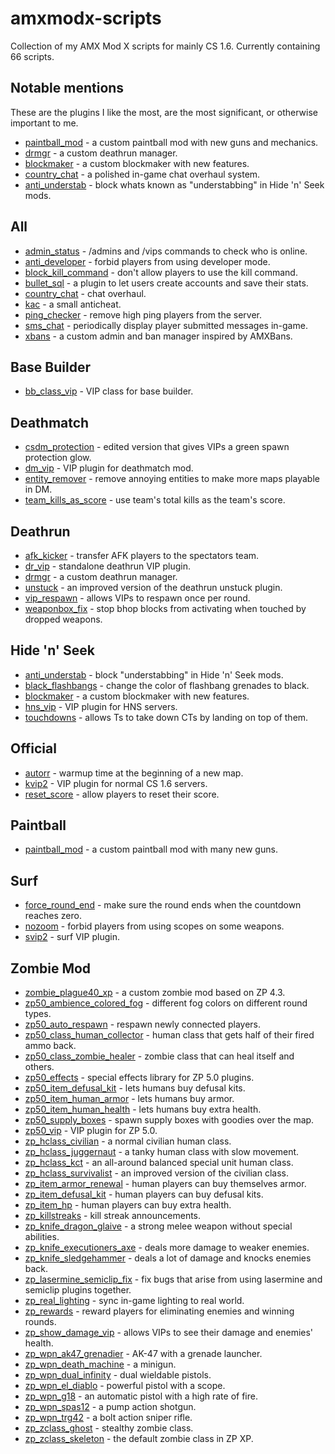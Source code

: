 # amxmodx-scripts
Collection of my AMX Mod X scripts for mainly CS 1.6. Currently containing 66 scripts.

## Notable mentions
These are the plugins I like the most, are the most significant, or otherwise important to me.
* [paintball_mod](https://github.com/FLWL/amxmodx-scripts/tree/master/paintball/paintball_mod) - a custom paintball mod with new guns and mechanics.
* [drmgr](https://github.com/FLWL/amxmodx-scripts/tree/master/deathrun/drmgr) - a custom deathrun manager.
* [blockmaker](https://github.com/FLWL/amxmodx-scripts/tree/master/hidenseek/blockmaker) - a custom blockmaker with new features.
* [country_chat](https://github.com/FLWL/amxmodx-scripts/tree/master/all/country_chat) - a polished in-game chat overhaul system.
* [anti_understab](https://github.com/FLWL/amxmodx-scripts/tree/master/hidenseek/anti_understab) - block whats known as "understabbing" in Hide 'n' Seek mods.

## All
* [admin_status](https://github.com/FLWL/amxmodx-scripts/tree/master/all/admin_status) - /admins and /vips commands to check who is online.
* [anti_developer](https://github.com/FLWL/amxmodx-scripts/tree/master/all/anti_developer) - forbid players from using developer mode.
* [block_kill_command](https://github.com/FLWL/amxmodx-scripts/tree/master/all/block_kill_command) - don't allow players to use the kill command.
* [bullet_sql](https://github.com/FLWL/amxmodx-scripts/tree/master/all/bullet_sql) - a plugin to let users create accounts and save their stats.
* [country_chat](https://github.com/FLWL/amxmodx-scripts/tree/master/all/country_chat) - chat overhaul.
* [kac](https://github.com/FLWL/amxmodx-scripts/tree/master/all/kac) - a small anticheat.
* [ping_checker](https://github.com/FLWL/amxmodx-scripts/tree/master/all/ping_checker) - remove high ping players from the server.
* [sms_chat](https://github.com/FLWL/amxmodx-scripts/tree/master/all/sms_chat) - periodically display player submitted messages in-game.
* [xbans](https://github.com/FLWL/amxmodx-scripts/tree/master/all/xbans) - a custom admin and ban manager inspired by AMXBans.

## Base Builder
* [bb_class_vip](https://github.com/FLWL/amxmodx-scripts/tree/master/basebuilder/bb_class_vip) - VIP class for base builder.

## Deathmatch
* [csdm_protection](https://github.com/FLWL/amxmodx-scripts/tree/master/deathmatch/csdm_protection) - edited version that gives VIPs a green spawn protection glow.
* [dm_vip](https://github.com/FLWL/amxmodx-scripts/tree/master/deathmatch/dm_vip) - VIP plugin for deathmatch mod.
* [entity_remover](https://github.com/FLWL/amxmodx-scripts/tree/master/deathmatch/entity_remover) - remove annoying entities to make more maps playable in DM.
* [team_kills_as_score](https://github.com/FLWL/amxmodx-scripts/tree/master/deathmatch/team_kills_as_score) - use team's total kills as the team's score.

## Deathrun
* [afk_kicker](https://github.com/FLWL/amxmodx-scripts/tree/master/deathrun/afk_kicker) - transfer AFK players to the spectators team.
* [dr_vip](https://github.com/FLWL/amxmodx-scripts/tree/master/deathrun/dr_vip) - standalone deathrun VIP plugin.
* [drmgr](https://github.com/FLWL/amxmodx-scripts/tree/master/deathrun/drmgr) - a custom deathrun manager.
* [unstuck](https://github.com/FLWL/amxmodx-scripts/tree/master/deathrun/unstuck) - an improved version of the deathrun unstuck plugin.
* [vip_respawn](https://github.com/FLWL/amxmodx-scripts/tree/master/deathrun/vip_respawn) - allows VIPs to respawn once per round.
* [weaponbox_fix](https://github.com/FLWL/amxmodx-scripts/tree/master/deathrun/weaponbox_fix) - stop bhop blocks from activating when touched by dropped weapons.

## Hide 'n' Seek
* [anti_understab](https://github.com/FLWL/amxmodx-scripts/tree/master/hidenseek/anti_understab) - block "understabbing" in Hide 'n' Seek mods.
* [black_flashbangs](https://github.com/FLWL/amxmodx-scripts/tree/master/hidenseek/black_flashbangs) - change the color of flashbang grenades to black.
* [blockmaker](https://github.com/FLWL/amxmodx-scripts/tree/master/hidenseek/blockmaker) - a custom blockmaker with new features.
* [hns_vip](https://github.com/FLWL/amxmodx-scripts/tree/master/hidenseek/hns_vip) - VIP plugin for HNS servers.
* [touchdowns](https://github.com/FLWL/amxmodx-scripts/tree/master/hidenseek/touchdowns) - allows Ts to take down CTs by landing on top of them.

## Official
* [autorr](https://github.com/FLWL/amxmodx-scripts/tree/master/official/autorr) - warmup time at the beginning of a new map.
* [kvip2](https://github.com/FLWL/amxmodx-scripts/tree/master/official/kvip2) - VIP plugin for normal CS 1.6 servers.
* [reset_score](https://github.com/FLWL/amxmodx-scripts/tree/master/official/reset_score) - allow players to reset their score.

## Paintball
* [paintball_mod](https://github.com/FLWL/amxmodx-scripts/tree/master/paintball/paintball_mod) - a custom paintball mod with many new guns.

## Surf
* [force_round_end](https://github.com/FLWL/amxmodx-scripts/tree/master/surf/force_round_end) - make sure the round ends when the countdown reaches zero.
* [nozoom](https://github.com/FLWL/amxmodx-scripts/tree/master/surf/nozoom) - forbid players from using scopes on some weapons.
* [svip2](https://github.com/FLWL/amxmodx-scripts/tree/master/surf/svip2) - surf VIP plugin.

## Zombie Mod
* [zombie_plague40_xp](https://github.com/FLWL/amxmodx-scripts/tree/master/zombiemod/zombie_plague40_xp) - a custom zombie mod based on ZP 4.3.
* [zp50_ambience_colored_fog](https://github.com/FLWL/amxmodx-scripts/tree/master/zombiemod/zp50_ambience_colored_fog) - different fog colors on different round types.
* [zp50_auto_respawn](https://github.com/FLWL/amxmodx-scripts/tree/master/zombiemod/zp50_auto_respawn) - respawn newly connected players.
* [zp50_class_human_collector](https://github.com/FLWL/amxmodx-scripts/tree/master/zombiemod/zp50_class_human_collector) - human class that gets half of their fired ammo back.
* [zp50_class_zombie_healer](https://github.com/FLWL/amxmodx-scripts/tree/master/zombiemod/zp50_class_zombie_healer) - zombie class that can heal itself and others.
* [zp50_effects](https://github.com/FLWL/amxmodx-scripts/tree/master/zombiemod/zp50_effects) - special effects library for ZP 5.0 plugins.
* [zp50_item_defusal_kit](https://github.com/FLWL/amxmodx-scripts/tree/master/zombiemod/zp50_item_defusal_kit) - lets humans buy defusal kits.
* [zp50_item_human_armor](https://github.com/FLWL/amxmodx-scripts/tree/master/zombiemod/zp50_item_human_armor) - lets humans buy armor.
* [zp50_item_human_health](https://github.com/FLWL/amxmodx-scripts/tree/master/zombiemod/zp50_item_human_health) - lets humans buy extra health.
* [zp50_supply_boxes](https://github.com/FLWL/amxmodx-scripts/tree/master/zombiemod/zp50_supply_boxes) - spawn supply boxes with goodies over the map.
* [zp50_vip](https://github.com/FLWL/amxmodx-scripts/tree/master/zombiemod/zp50_vip) - VIP plugin for ZP 5.0.
* [zp_hclass_civilian](https://github.com/FLWL/amxmodx-scripts/tree/master/zombiemod/zp_hclass_civilian) - a normal civilian human class.
* [zp_hclass_juggernaut](https://github.com/FLWL/amxmodx-scripts/tree/master/zombiemod/zp_hclass_juggernaut) - a tanky human class with slow movement.
* [zp_hclass_kct](https://github.com/FLWL/amxmodx-scripts/tree/master/zombiemod/zp_hclass_kct) - an all-around balanced special unit human class.
* [zp_hclass_survivalist](https://github.com/FLWL/amxmodx-scripts/tree/master/zombiemod/zp_hclass_survivalist) - an improved version of the civilian class.
* [zp_item_armor_renewal](https://github.com/FLWL/amxmodx-scripts/tree/master/zombiemod/zp_item_armor_renewal) - human players can buy themselves armor.
* [zp_item_defusal_kit](https://github.com/FLWL/amxmodx-scripts/tree/master/zombiemod/zp_item_defusal_kit) - human players can buy defusal kits.
* [zp_item_hp](https://github.com/FLWL/amxmodx-scripts/tree/master/zombiemod/zp_item_hp) - human players can buy extra health.
* [zp_killstreaks](https://github.com/FLWL/amxmodx-scripts/tree/master/zombiemod/zp_killstreaks) - kill streak announcements.
* [zp_knife_dragon_glaive](https://github.com/FLWL/amxmodx-scripts/tree/master/zombiemod/zp_knife_dragon_glaive) - a strong melee weapon without special abilities.
* [zp_knife_executioners_axe](https://github.com/FLWL/amxmodx-scripts/tree/master/zombiemod/zp_knife_executioners_axe) - deals more damage to weaker enemies.
* [zp_knife_sledgehammer](https://github.com/FLWL/amxmodx-scripts/tree/master/zombiemod/zp_knife_sledgehammer) - deals a lot of damage and knocks enemies back.
* [zp_lasermine_semiclip_fix](https://github.com/FLWL/amxmodx-scripts/tree/master/zombiemod/zp_lasermine_semiclip_fix) - fix bugs that arise from using lasermine and semiclip plugins together.
* [zp_real_lighting](https://github.com/FLWL/amxmodx-scripts/tree/master/zombiemod/zp_real_lighting) - sync in-game lighting to real world.
* [zp_rewards](https://github.com/FLWL/amxmodx-scripts/tree/master/zombiemod/zp_rewards) - reward players for eliminating enemies and winning rounds.
* [zp_show_damage_vip](https://github.com/FLWL/amxmodx-scripts/tree/master/zombiemod/zp_show_damage_vip) - allows VIPs to see their damage and enemies' health.
* [zp_wpn_ak47_grenadier](https://github.com/FLWL/amxmodx-scripts/tree/master/zombiemod/zp_wpn_ak47_grenadier) - AK-47 with a grenade launcher.
* [zp_wpn_death_machine](https://github.com/FLWL/amxmodx-scripts/tree/master/zombiemod/zp_wpn_death_machine) - a minigun.
* [zp_wpn_dual_infinity](https://github.com/FLWL/amxmodx-scripts/tree/master/zombiemod/zp_wpn_dual_infinity) - dual wieldable pistols.
* [zp_wpn_el_diablo](https://github.com/FLWL/amxmodx-scripts/tree/master/zombiemod/zp_wpn_el_diablo) - powerful pistol with a scope.
* [zp_wpn_g18](https://github.com/FLWL/amxmodx-scripts/tree/master/zombiemod/zp_wpn_g18) - an automatic pistol with a high rate of fire.
* [zp_wpn_spas12](https://github.com/FLWL/amxmodx-scripts/tree/master/zombiemod/zp_wpn_spas12) - a pump action shotgun.
* [zp_wpn_trg42](https://github.com/FLWL/amxmodx-scripts/tree/master/zombiemod/zp_wpn_trg42) - a bolt action sniper rifle.
* [zp_zclass_ghost](https://github.com/FLWL/amxmodx-scripts/tree/master/zombiemod/zp_zclass_ghost) - stealthy zombie class.
* [zp_zclass_skeleton](https://github.com/FLWL/amxmodx-scripts/tree/master/zombiemod/zp_zclass_skeleton) - the default zombie class in ZP XP.
